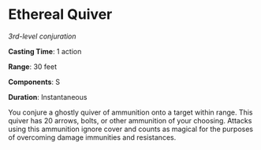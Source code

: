 # Ethereal Quiver
*3rd-level conjuration*

**Casting Time**: 1 action

**Range**: 30 feet

**Components**: S

**Duration**: Instantaneous

You conjure a ghostly quiver of ammunition onto a target within range. This quiver has 20 arrows, bolts, or other ammunition of your choosing. Attacks using this ammunition ignore cover and counts as magical for the purposes of overcoming damage immunities and resistances.
